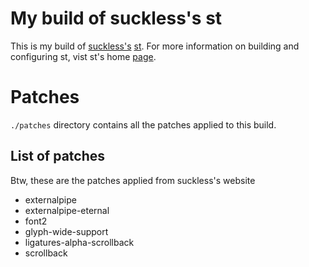 # My build of suckless's st

This is my build of [suckless's](https://suckless.org) [st](https://st.suckless.org).
For more information on building and configuring st, vist st's home
[page](https://st.suckless.org).

# Patches

`./patches` directory contains all the patches applied to this build.

## List of patches

Btw, these are the patches applied from suckless's website

- externalpipe
- externalpipe-eternal
- font2
- glyph-wide-support
- ligatures-alpha-scrollback
- scrollback
